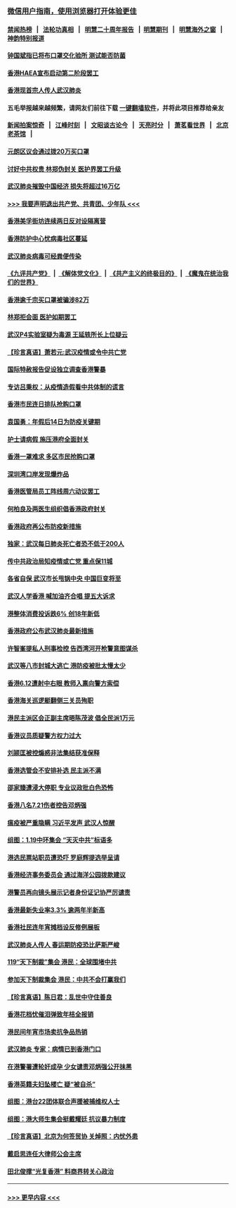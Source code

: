 ### [微信用户指南，使用浏览器打开体验更佳](https://github.com/gfw-breaker/banned-news1/blob/master/indexes/wechat-guide.md?t=0)
#### [禁闻热榜](热点新闻.md?t=0)  &nbsp;&nbsp;|&nbsp;&nbsp; [法轮功真相](https://github.com/gfw-breaker/truth/blob/master/README.md?t=0) &nbsp;&nbsp;|&nbsp;&nbsp; [明慧二十周年报告](https://github.com/gfw-breaker/mh-reports/blob/master/README.md?t=0) &nbsp;&nbsp;|&nbsp;&nbsp;[明慧期刊](https://github.com/gfw-breaker/mh-qikan) &nbsp;&nbsp;|&nbsp;&nbsp; [明慧海外之窗](https://github.com/gfw-breaker/mh-news/blob/master/README.md?t=0) &nbsp;&nbsp;|&nbsp;&nbsp; [神韵特别报道](https://github.com/gfw-breaker/mh-news/blob/master/shenyun.md?t=0)
#### [钟国斌指已将布口罩交化验所 测试能否防菌](../pages/nsc415/n11842783.md?t=02041755) 
#### [香港HAEA宣布启动第二阶段罢工](../pages/nsc415/n11842723.md?t=02041755) 
#### [香港现首宗人传人武汉肺炎](../pages/nsc415/n11842766.md?t=02041755) 
#### 五毛举报越来越频繁，请网友们前往下载 [一键翻墙软件](https://github.com/gfw-breaker/ssr-accounts)，并将此项目推荐给亲友
#### [新闻拍案惊奇](https://github.com/gfw-breaker/banned-news1/blob/master/pages/link4.md) &nbsp;&nbsp;|&nbsp;&nbsp; [江峰时刻](https://github.com/gfw-breaker/banned-news1/blob/master/pages/link4.md) &nbsp;&nbsp;|&nbsp;&nbsp; [文昭谈古论今](https://github.com/gfw-breaker/banned-news1/blob/master/pages/link4.md) &nbsp;&nbsp;|&nbsp;&nbsp; [天亮时分](https://github.com/gfw-breaker/banned-news1/blob/master/pages/link4.md) &nbsp;&nbsp;|&nbsp;&nbsp; [萧茗看世界](https://github.com/gfw-breaker/banned-news1/blob/master/pages/link4.md) &nbsp;&nbsp;|&nbsp;&nbsp; [北京老茶馆](https://github.com/gfw-breaker/banned-news1/blob/master/pages/link4.md) &nbsp;&nbsp;|&nbsp;&nbsp; 
#### [元朗区议会通过拨20万买口罩](../pages/nsc415/n11842754.md?t=02041755) 
#### [讨好中共权贵 林郑伪封关 医护界罢工升级](../pages/nsc415/n11842359.md?t=02041755) 
#### [武汉肺炎摧毁中国经济 损失将超过16万亿](../pages/nsc415/n11839723.md?t=02041755) 
#### [>>> 我要声明退出共产党、共青团、少年队 <<<](https://github.com/begood0513/goodnews/blob/master/quit/letter.md) 
#### [香港美孚街坊连续两日反对设隔离营](../pages/nsc415/n11839962.md?t=02041755) 
#### [香港防护中心忧病毒社区蔓延](../pages/nsc415/n11839933.md?t=02041755) 
#### [武汉肺炎病毒可经粪便传染](../pages/nsc415/n11839939.md?t=02041755) 
#### [《九评共产党》](https://github.com/begood0513/9ping.md/blob/master/README.md) &nbsp;|&nbsp; [《解体党文化》](../../../../jtdwh.md/blob/master/README.md)  &nbsp;|&nbsp; [《共产主义的终极目的》](../../../../gczydzjmd.md/blob/master/README.md) &nbsp;|&nbsp; [《魔鬼在统治我们的世界》](../../../../mgztzwmdsj.md/blob/master/README.md) 
#### [香港逾千宗买口罩被骗涉82万](../pages/nsc415/n11839914.md?t=02041755) 
#### [林郑拒会面 医护如期罢工](../pages/nsc415/n11839892.md?t=02041755) 
#### [武汉P4实验室疑为毒源 王延轶所长上位疑云](../pages/nsc415/n11835543.md?t=02041755) 
#### [【珍言真语】萧若元:武汉疫情或令中共亡党](../pages/nsc415/n11829394.md?t=02041755) 
#### [国际特赦报告促设独立调查香港警暴](../pages/nsc415/n11833845.md?t=02041755) 
#### [专访吕秉权：从疫情造假看中共体制的谎言](../pages/nsc415/n11833813.md?t=02041755) 
#### [香港市民连日排队抢购口罩](../pages/nsc415/n11833794.md?t=02041755) 
#### [袁国勇：年假后14日为防疫关键期](../pages/nsc415/n11831088.md?t=02041755) 
#### [护士请病假 施压港府全面封关](../pages/nsc415/n11831030.md?t=02041755) 
#### [香港一罩难求 多区市民抢购口罩](../pages/nsc415/n11831002.md?t=02041755) 
#### [深圳湾口岸发现爆炸品](../pages/nsc415/n11828802.md?t=02041755) 
#### [香港医管局员工阵线周六动议罢工](../pages/nsc415/n11828762.md?t=02041755) 
#### [何柏良及两医生组织倡香港政府封关](../pages/nsc415/n11828749.md?t=02041755) 
#### [香港政府再公布防疫新措施](../pages/nsc415/n11828716.md?t=02041755) 
#### [独家：武汉每日肺炎死亡者恐不低于200人](../pages/nsc415/n11828240.md?t=02041755) 
#### [传中共政治局知疫情或亡党 重点保11城](../pages/nsc415/n11828145.md?t=02041755) 
#### [各省自保 武汉市长甩锅中央 中国巨变将至](../pages/nsc415/n11828021.md?t=02041755) 
#### [武汉人学香港 喊加油齐合唱 提五大诉求](../pages/nsc415/n11827046.md?t=02041755) 
#### [港整体消费投诉跌6% 创18年新低](../pages/nsc415/n11817280.md?t=02041755) 
#### [香港政府公布武汉肺炎最新措施](../pages/nsc415/n11817152.md?t=02041755) 
#### [许智峯提私人刑事检控 告西湾河开枪警意图谋杀](../pages/nsc415/n11817132.md?t=02041755) 
#### [武汉等八市封城大逃亡 港防疫被批太慢太少](../pages/nsc415/n11817058.md?t=02041755) 
#### [香港6.12遭射中右眼 教师入禀向警方索偿](../pages/nsc415/n11814678.md?t=02041755) 
#### [香港海关巡逻艇翻侧三关员殉职](../pages/nsc415/n11814604.md?t=02041755) 
#### [港民主派区会正副主席晤陈茂波 倡全民派1万元](../pages/nsc415/n11814582.md?t=02041755) 
#### [香港议员质疑警方权力过大](../pages/nsc415/n11814560.md?t=02041755) 
#### [刘颕匡被控煽惑非法集结获准保释](../pages/nsc415/n11811727.md?t=02041755) 
#### [香港选管会不安排补选 民主派不满](../pages/nsc415/n11811691.md?t=02041755) 
#### [邵家臻遭浸大停职 专业议政批白色恐怖](../pages/nsc415/n11811670.md?t=02041755) 
#### [香港八名7.21伤者控告邓炳强](../pages/nsc415/n11811623.md?t=02041755) 
#### [瘟疫被严重隐瞒 习近平发声 武汉人惊醒](../pages/nsc415/n11811186.md?t=02041755) 
#### [组图：1.19中环集会 “天灭中共”标语多](../pages/nsc415/n11809514.md?t=02041755) 
#### [港选民票站职员遭恐吓 罗庭辉提选举呈请](../pages/nsc415/n11808914.md?t=02041755) 
#### [香港经济事务委员会 通过海洋公园拨款建议](../pages/nsc415/n11808906.md?t=02041755) 
#### [港警员再向镜头展示记者身份证记协严厉谴责](../pages/nsc415/n11808888.md?t=02041755) 
#### [香港最新失业率3.3% 逾两年半新高](../pages/nsc415/n11808887.md?t=02041755) 
#### [香港社民连年宵摊档设反修例展板](../pages/nsc415/n11808857.md?t=02041755) 
#### [武汉肺炎人传人 春运期防疫恐比萨斯严峻](../pages/nsc415/n11808739.md?t=02041755) 
#### [119“天下制裁”集会 港民：全球围堵中共](../pages/nsc415/n11806318.md?t=02041755) 
#### [参加天下制裁集会 港民：中共不会打赢我们](../pages/nsc415/n11806596.md?t=02041755) 
#### [【珍言真语】陈日君：乱世中守住善良](../pages/nsc415/n11806247.md?t=02041755) 
#### [香港花档忧催泪弹致年桔全报销](../pages/nsc415/n11806130.md?t=02041755) 
#### [港民间年宵市场卖抗争品热销](../pages/nsc415/n11806073.md?t=02041755) 
#### [武汉肺炎 专家：病情已到香港门口](../pages/nsc415/n11806020.md?t=02041755) 
#### [在港警署遭轮奸成孕 少女谴责邓炳强公开抹黑](../pages/nsc415/n11805981.md?t=02041755) 
#### [香港英籍夫妇坠楼亡 疑“被自杀”](../pages/nsc415/n11805937.md?t=02041755) 
#### [组图：港台22团体联合声援被捕维权人士](../pages/nsc415/n11801834.md?t=02041755) 
#### [组图：港大师生集会挺戴耀廷 抗议暴力制度](../pages/nsc415/n11799298.md?t=02041755) 
#### [【珍言真语】北京为何签贸协 关焯照：内忧外患](../pages/nsc415/n11799790.md?t=02041755) 
#### [戴启思连任大律师公会主席](../pages/nsc415/n11799306.md?t=02041755) 
#### [田北俊撑“光复香港” 料商界转关心政治](../pages/nsc415/n11799287.md?t=02041755) 

----
#### [ >>> 更早内容 <<< ](../indexes/nsc415-earlier.md)
